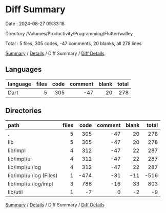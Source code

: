 # Diff Summary

Date : 2024-08-27 09:33:18

Directory /Volumes/Productivity/Programming/Flutter/walley

Total : 5 files,  305 codes, -47 comments, 20 blanks, all 278 lines

[Summary](results.md) / [Details](details.md) / Diff Summary / [Diff Details](diff-details.md)

## Languages
| language | files | code | comment | blank | total |
| :--- | ---: | ---: | ---: | ---: | ---: |
| Dart | 5 | 305 | -47 | 20 | 278 |

## Directories
| path | files | code | comment | blank | total |
| :--- | ---: | ---: | ---: | ---: | ---: |
| . | 5 | 305 | -47 | 20 | 278 |
| lib | 5 | 305 | -47 | 20 | 278 |
| lib/impl | 4 | 312 | -47 | 22 | 287 |
| lib/impl/ui | 4 | 312 | -47 | 22 | 287 |
| lib/impl/ui/log | 4 | 312 | -47 | 22 | 287 |
| lib/impl/ui/log (Files) | 1 | -474 | -31 | -11 | -516 |
| lib/impl/ui/log/impl | 3 | 786 | -16 | 33 | 803 |
| lib/util | 1 | -7 | 0 | -2 | -9 |

[Summary](results.md) / [Details](details.md) / Diff Summary / [Diff Details](diff-details.md)